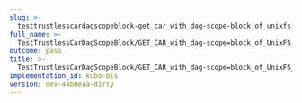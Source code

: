 ```yaml
---
slug: >-
  testtrustlesscardagscopeblock-get_car_with_dag-scope-block_of_unixfs_directory_on_a_path_(accept_header)-header_etag
full_name: >-
  TestTrustlessCarDagScopeBlock/GET_CAR_with_dag-scope=block_of_UnixFS_directory_on_a_path_(Accept_Header)/Header_Etag
outcome: pass
title: >-
  TestTrustlessCarDagScopeBlock/GET_CAR_with_dag-scope=block_of_UnixFS_directory_on_a_path_(Accept_Header)/Header_Etag
implementation_id: kubo-bis
version: dev-44b0eaa-dirty
---
```



